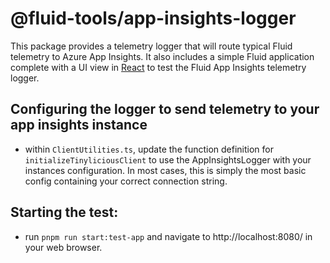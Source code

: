 # @fluid-tools/app-insights-logger

This package provides a telemetry logger that will route typical Fluid telemetry to Azure App Insights. It also includes a simple Fluid application complete with a UI view in [React](https://react.dev/) to test the Fluid App Insights telemetry logger.

## Configuring the logger to send telemetry to your app insights instance

-   within `ClientUtilities.ts`, update the function definition for `initializeTinyliciousClient` to use the AppInsightsLogger with your instances configuration. In most cases, this is simply the most basic config containing your correct connection string.

## Starting the test:

-   run `pnpm run start:test-app` and navigate to http://localhost:8080/ in your web browser.
